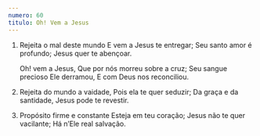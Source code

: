 ```yaml
---
numero: 60
titulo: Oh! Vem a Jesus
---
```

1. Rejeita o mal deste mundo
   E vem a Jesus te entregar;
   Seu santo amor é profundo;
   Jesus quer te abençoar.

   Oh! vem a Jesus,
   Que por nós morreu sobre a cruz;
   Seu sangue precioso Ele derramou,
   E com Deus nos reconciliou.

2. Rejeita do mundo a vaidade,
   Pois ela te quer seduzir;
   Da graça e da santidade,
   Jesus pode te revestir.

3. Propósito firme e constante
   Esteja em teu coração;
   Jesus não te quer vacilante;
   Há n’Ele real salvação.
